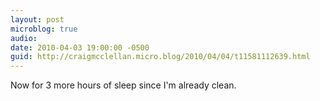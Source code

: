 ```yaml
---
layout: post
microblog: true
audio: 
date: 2010-04-03 19:00:00 -0500
guid: http://craigmcclellan.micro.blog/2010/04/04/t11581112639.html
---
```

Now for 3 more hours of sleep since I'm already clean.
